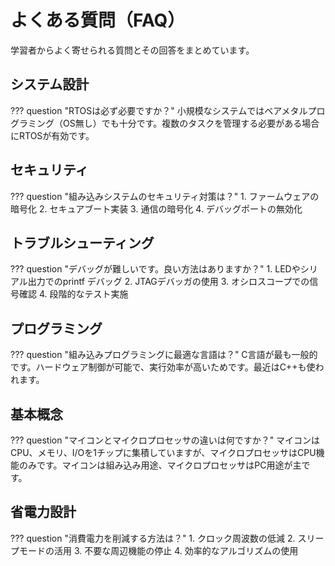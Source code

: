 # よくある質問（FAQ）

学習者からよく寄せられる質問とその回答をまとめています。

## システム設計

??? question "RTOSは必ず必要ですか？"
    小規模なシステムではベアメタルプログラミング（OS無し）でも十分です。複数のタスクを管理する必要がある場合にRTOSが有効です。

## セキュリティ

??? question "組み込みシステムのセキュリティ対策は？"
    1. ファームウェアの暗号化 2. セキュアブート実装 3. 通信の暗号化 4. デバッグポートの無効化

## トラブルシューティング

??? question "デバッグが難しいです。良い方法はありますか？"
    1. LEDやシリアル出力でのprintf デバッグ 2. JTAGデバッガの使用 3. オシロスコープでの信号確認 4. 段階的なテスト実施

## プログラミング

??? question "組み込みプログラミングに最適な言語は？"
    C言語が最も一般的です。ハードウェア制御が可能で、実行効率が高いためです。最近はC++も使われます。

## 基本概念

??? question "マイコンとマイクロプロセッサの違いは何ですか？"
    マイコンはCPU、メモリ、I/Oを1チップに集積していますが、マイクロプロセッサはCPU機能のみです。マイコンは組み込み用途、マイクロプロセッサはPC用途が主です。

## 省電力設計

??? question "消費電力を削減する方法は？"
    1. クロック周波数の低減 2. スリープモードの活用 3. 不要な周辺機能の停止 4. 効率的なアルゴリズムの使用
